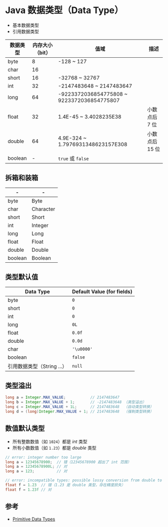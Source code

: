 # Java 数据类型（Data Type）

* 基本数据类型
* 引用数据类型

| 数据类型 | 内存大小（bit） | 值域                                       | 描述           |
| -------- | --------------- | ------------------------------------------ | -------------- |
| byte     | 8               | -128 ~ 127                                 |                |
| char     | 16              |                                            |                |
| short    | 16              | -32768 ~ 32767                             |                |
| int      | 32              | -2147483648 ~ 2147483647                   |                |
| long     | 64              | -9223372036854775808 ~ 9223372036854775807 |                |
| float    | 32              | 1.4E-45 ~ 3.4028235E38                     | 小数点后 7 位  |
| double   | 64              | 4.9E-324 ~ 1.7976931348623157E308          | 小数点后 15 位 |
| boolean  | -               | `true` 或 `false`                          |                |

## 拆箱和装箱

| -       | -         |
| ------- | --------- |
| byte    | Byte      |
| char    | Character |
| short   | Short     |
| int     | Integer   |
| long    | Long      |
| float   | Float     |
| double  | Double    |
| boolean | Boolean   |


## 类型默认值

| Data Type                  | Default Value (for fields) |
| -------------------------- | -------------------------- |
| byte                       | `0`                        |
| short                      | `0`                        |
| int                        | `0`                        |
| long                       | `0L`                       |
| float                      | `0.0f`                     |
| double                     | `0.0d`                     |
| char                       | `'\u0000'`                 |
| boolean                    | `false`                    |
| 引用数据类型（String ...） | `null`                     |

## 类型溢出

```java
long a = Integer.MAX_VALUE;           // 2147483647
long b = Integer.MAX_VALUE + 1;       // -2147483648 （类型溢出）
long c = Integer.MAX_VALUE + 1L;      // 2147483648  （自动类型转换）
long d = (long)Integer.MAX_VALUE + 1; // 2147483648  （强制类型转换）
```

## 数值默认类型

* 所有整数数值（如 `1024`）都是 _int_ 类型
* 所有小数数值（如 `1.23`）都是 _double_ 类型

```java
// error: integer number too large
long a = 12345678900;  // 错（12345678900 超出了 int 范围）
long a = 12345678900L; // 对
long a = 123;          // 对
```

```java
// error: incompatible types: possible lossy conversion from double to float
float f = 1.23  // 错（1.23 是 double 类型，存在精度损失）
float f = 1.23f // 对
```

## 参考

* [Primitive Data Types](https://docs.oracle.com/javase/tutorial/java/nutsandbolts/datatypes.html)